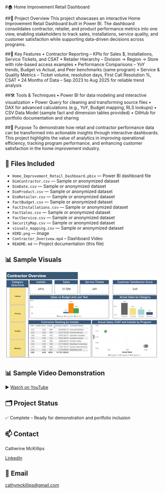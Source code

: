 #🏠 Home Improvement Retail Dashboard

##📌 Project Overview
This project showcases an interactive Home Improvement Retail Dashboard built in Power BI. The dashboard consolidates contractor, retailer, and product performance metrics into one view, enabling stakeholders to track sales, installations, service quality, and customer satisfaction while supporting data-driven decisions across programs.

##🔎 Key Features
•	Contractor Reporting – KPIs for Sales $, Installations, Service Tickets, and CSAT
•	Retailer Hierarchy – Division → Region → Store with role-based access examples
•	Performance Comparisons – YoY trends, Budget vs Actual, and Peer benchmarks (same program)
•	Service & Quality Metrics – Ticket volume, resolution days, First Call Resolution %, CSAT
•	24 Months of Data – Sep 2023 to Aug 2025 for reliable trend analysis

##🛠️ Tools & Techniques
•	Power BI for data modeling and interactive visualization
•	Power Query for cleaning and transforming source files
•	DAX for advanced calculations (e.g., YoY, Budget mapping, RLS lookups)
•	CSV Data Model (sample fact and dimension tables provided)
•	GitHub for portfolio documentation and sharing

##🎯 Purpose
To demonstrate how retail and contractor performance data can be transformed into actionable insights through interactive dashboards. This project highlights the value of analytics in improving operational efficiency, tracking program performance, and enhancing customer satisfaction in the home improvement industry.

## 📎 Files Included

- `Home_Improvement_Retail_Dashboard.pbix` — Power BI dashboard file  
- `DimContractor.csv` — Sample or anonymized dataset  
- `DimDate.csv` — Sample or anonymized dataset  
- `DimProduct.csv` — Sample or anonymized dataset  
- `DimRetailer.csv` — Sample or anonymized dataset  
- `FactBudget.csv` — Sample or anonymized dataset  
- `FactInstallations.csv` — Sample or anonymized dataset  
- `FactSales.csv` — Sample or anonymized dataset  
- `FactService.csv` — Sample or anonymized dataset  
- `SecurityMap.csv` — Sample or anonymized dataset  
- `visuals_mapping.csv` — Sample or anonymized dataset  
- `HIRD.png` — image
- `Contractor_Overivew.mp4` – Dashboard Video  
- `README.md` — Project documentation (this file)

## 📊 Sample Visuals
![Dashboard Overview](HIRD.png)

## 📊 Sample Video Demonstration
▶️ [Watch on YouTube]( https://youtu.be/udmyjITtP_w)

## 🗂️ Project Status

✅ Complete – Ready for demonstration and portfolio inclusion  

## 📫 Contact
Catherine McKillips

[LinkedIn](https://www.linkedin.com/in/catherine-mckillips-data-analytics)  

## 📧 Email
cathymckillips@gmail.com

